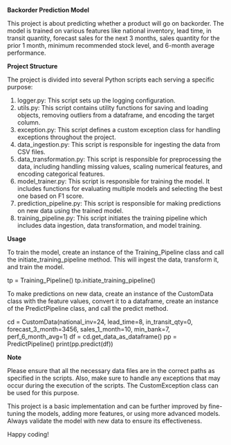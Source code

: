 **Backorder Prediction Model**

This project is about predicting whether a product will go on backorder. The model is trained on various features like national inventory, lead time, in transit quantity, forecast sales for the next 3 months, sales quantity for the prior 1 month, minimum recommended stock level, and 6-month average performance.

**Project Structure**

The project is divided into several Python scripts each serving a specific purpose:

1. logger.py: This script sets up the logging configuration.
2. utils.py: This script contains utility functions for saving and loading objects, removing outliers from a dataframe, and encoding the target column.
3. exception.py: This script defines a custom exception class for handling exceptions throughout the project.
4. data_ingestion.py: This script is responsible for ingesting the data from CSV files.
5. data_transformation.py: This script is responsible for preprocessing the data, including handling missing values, scaling numerical features, and encoding categorical features.
6. model_trainer.py: This script is responsible for training the model. It includes functions for evaluating multiple models and selecting the best one based on F1 score.
7. prediction_pipeline.py: This script is responsible for making predictions on new data using the trained model.
8. training_pipeline.py: This script initiates the training pipeline which includes data ingestion, data transformation, and model training.

**Usage**

To train the model, create an instance of the Training_Pipeline class and call the initiate_training_pipeline method. This will ingest the data, transform it, and train the model.

tp = Training_Pipeline()
tp.initiate_training_pipeline()

To make predictions on new data, create an instance of the CustomData class with the feature values, convert it to a dataframe, create an instance of the PredictPipeline class, and call the predict method.

cd = CustomData(national_inv=24, lead_time=8, in_transit_qty=0, forecast_3_month=3456, sales_1_month=10, min_bank=7, perf_6_month_avg=1)
df = cd.get_data_as_dataframe()
pp = PredictPipeline()
print(pp.predict(df))

**Note**

Please ensure that all the necessary data files are in the correct paths as specified in the scripts. Also, make sure to handle any exceptions that may occur during the execution of the scripts. The CustomException class can be used for this purpose.

This project is a basic implementation and can be further improved by fine-tuning the models, adding more features, or using more advanced models. Always validate the model with new data to ensure its effectiveness.

Happy coding!
